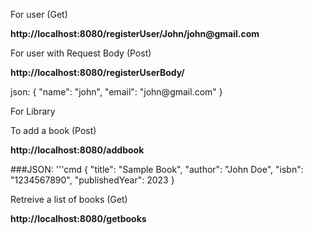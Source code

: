 <p>For user (Get)</p>
<p><b>http://localhost:8080/registerUser/John/john@gmail.com</b></p>

<p>For user with Request Body (Post)</p>
<p><b>http://localhost:8080/registerUserBody/</b></p>
<p>
json: 
{
 "name": "john", 
 "email": "john@gmail.com"
}
</p>
<p>For Library</p>
<p>To add a book (Post)</p>
<p><b>http://localhost:8080/addbook</b></p>
<p>
###JSON:
'''cmd
{
  "title": "Sample Book",
  "author": "John Doe",
  "isbn": "1234567890", 
  "publishedYear": 2023
}
</p>
<p>Retreive a list of books (Get)</p>
<p><b>http://localhost:8080/getbooks</b></p>